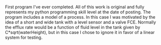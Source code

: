 First program I've ever completed. All of this work is original and fully represents my python programming skill level at the date of posting.
The program includes a model of a process. In this case I was motivated by the idea of a short and wide tank with a level sensor and a valve FCE. Normally the efflux rate would be a function of fluid level in the tank given by C*sqrt(waterHeight), but in this case I chose to ignore it in favor of a linear system for testing.
